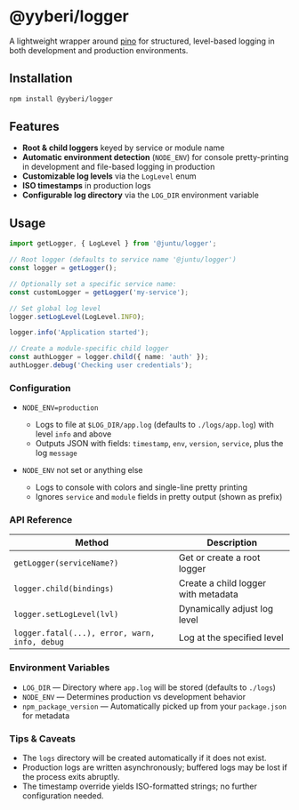 # @yyberi/logger

A lightweight wrapper around [pino](https://www.npmjs.com/package/pino) for structured, level-based logging in both development and production environments.

## Installation

```bash
npm install @yyberi/logger
```

## Features

* **Root & child loggers** keyed by service or module name
* **Automatic environment detection** (`NODE_ENV`) for console pretty-printing in development and file-based logging in production
* **Customizable log levels** via the `LogLevel` enum
* **ISO timestamps** in production logs
* **Configurable log directory** via the `LOG_DIR` environment variable

## Usage

```ts
import getLogger, { LogLevel } from '@juntu/logger';

// Root logger (defaults to service name '@juntu/logger')
const logger = getLogger();

// Optionally set a specific service name:
const customLogger = getLogger('my-service');

// Set global log level
logger.setLogLevel(LogLevel.INFO);

logger.info('Application started');

// Create a module-specific child logger
const authLogger = logger.child({ name: 'auth' });
authLogger.debug('Checking user credentials');
```

### Configuration

* `NODE_ENV=production`

  * Logs to file at `$LOG_DIR/app.log` (defaults to `./logs/app.log`) with level `info` and above
  * Outputs JSON with fields: `timestamp`, `env`, `version`, `service`, plus the log `message`

* `NODE_ENV` not set or anything else

  * Logs to console with colors and single-line pretty printing
  * Ignores `service` and `module` fields in pretty output (shown as prefix)

### API Reference

| Method                                        | Description                         |
| --------------------------------------------- | ----------------------------------- |
| `getLogger(serviceName?)`                     | Get or create a root logger         |
| `logger.child(bindings)`                      | Create a child logger with metadata |
| `logger.setLogLevel(lvl)`                     | Dynamically adjust log level        |
| `logger.fatal(...), error, warn, info, debug` | Log at the specified level          |

### Environment Variables

* `LOG_DIR` — Directory where `app.log` will be stored (defaults to `./logs`)
* `NODE_ENV` — Determines production vs development behavior
* `npm_package_version` — Automatically picked up from your `package.json` for metadata

### Tips & Caveats

* The `logs` directory will be created automatically if it does not exist.
* Production logs are written asynchronously; buffered logs may be lost if the process exits abruptly.
* The timestamp override yields ISO-formatted strings; no further configuration needed.

